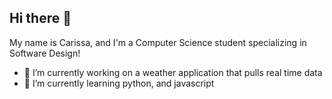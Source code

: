 ## Hi there 👋

My name is Carissa, and I'm a Computer Science student specializing in Software Design!

- 🔭 I’m currently working on a weather application that pulls real time data 
- 🌱 I’m currently learning python, and javascript


<!--
**caribec/caribec** is a ✨ _special_ ✨ repository because its `README.md` (this file) appears on your GitHub profile.

Here are some ideas to get you started:

- 🔭 I’m currently working on ...
- 🌱 I’m currently learning ...
- 👯 I’m looking to collaborate on ...
- 🤔 I’m looking for help with ...
- 💬 Ask me about ...
- 📫 How to reach me: ...
- 😄 Pronouns: ...
- ⚡ Fun fact: ...
-->

